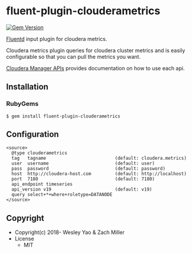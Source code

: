 # fluent-plugin-clouderametrics
[![Gem Version](https://badge.fury.io/rb/fluent-plugin-clouderametrics.svg)](https://badge.fury.io/rb/fluent-plugin-clouderametrics)

[Fluentd](https://fluentd.org/) input plugin for cloudera metrics.

Cloudera metrics plugin queries for cloudera cluster metrics and is easily configurable so that you can pull the metrics you want.

[Cloudera Manager APIs](https://cloudera.github.io/cm_api/apidocs/v19/index.html/) provides documentation on how to use each api.

## Installation

### RubyGems

```
$ gem install fluent-plugin-clouderametrics
```

## Configuration

```
<source>
  @type clouderametrics
  tag   tagname                          (default: cloudera.metrics)
  user  username                         (default: user)
  pass  password                         (default: password)
  host  http://cloudera-host.com         (default: http://localhost)
  port  7180                             (default: 7180)
  api_endpoint timeseries
  api_version v19                        (default: v19)
  query select+*+where+roletype=DATANODE
</source>
```

## Copyright

* Copyright(c) 2018- Wesley Yao & Zach Miller
* License
  * MIT
